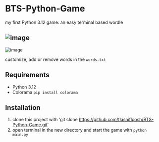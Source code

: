 # BTS-Python-Game
my first Python 3.12 game: an easy terminal based wordle

![image](https://github.com/flashifloosh/BTS-Python-Game/assets/63459112/bb33ded7-934c-400f-855d-cfd393053842)
---
![image](https://github.com/flashifloosh/BTS-Python-Game/assets/63459112/ce612279-1c89-4095-b33e-52ed2dfdf607)


customize, add or remove words in the `words.txt`

## Requirements
- Python 3.12
- Colorama `pip install colorama`


## Installation

1. clone this project with 'git clone https://github.com/flashifloosh/BTS-Python-Game.git'
2. open terminal in the new directory and start the game with `python main.py`
